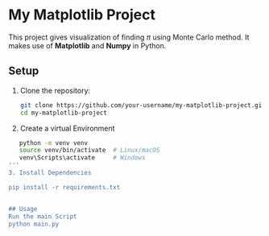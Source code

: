 # My Matplotlib Project

This project gives visualization of finding $\pi$ using Monte Carlo method. It makes use of **Matplotlib** and **Numpy** in Python.

## Setup

1. Clone the repository:
   ```bash
   git clone https://github.com/your-username/my-matplotlib-project.git
   cd my-matplotlib-project
   
2. Create a virtual Environment 
```bash
   python -m venv venv
   source venv/bin/activate  # Linux/macOS
   venv\Scripts\activate     # Windows
'''
3. Install Dependencies

pip install -r requirements.txt


## Usage
Run the main Script
python main.py
